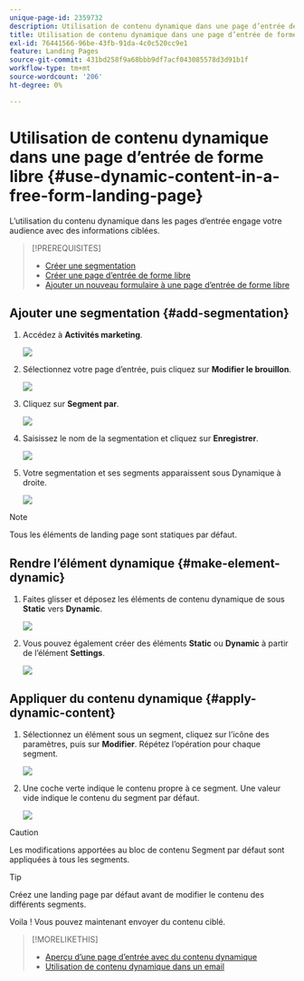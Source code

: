```yaml
---
unique-page-id: 2359732
description: Utilisation de contenu dynamique dans une page d’entrée de forme libre - Documents Marketo - Documentation du produit
title: Utilisation de contenu dynamique dans une page d’entrée de forme libre
exl-id: 76441566-96be-43fb-91da-4c0c520cc9e1
feature: Landing Pages
source-git-commit: 431bd258f9a68bbb9df7acf043085578d3d91b1f
workflow-type: tm+mt
source-wordcount: '206'
ht-degree: 0%

---
```


# Utilisation de contenu dynamique dans une page d’entrée de forme libre {#use-dynamic-content-in-a-free-form-landing-page}

L’utilisation du contenu dynamique dans les pages d’entrée engage votre audience avec des informations ciblées.

>[!PREREQUISITES]
>
>* [Créer une segmentation](/help/marketo/product-docs/personalization/segmentation-and-snippets/segmentation/create-a-segmentation.md)
>* [Créer une page d’entrée de forme libre](/help/marketo/product-docs/demand-generation/landing-pages/free-form-landing-pages/create-a-free-form-landing-page.md)
>* [Ajouter un nouveau formulaire à une page d’entrée de forme libre](/help/marketo/product-docs/demand-generation/landing-pages/free-form-landing-pages/add-a-new-form-to-a-free-form-landing-page.md)

## Ajouter une segmentation {#add-segmentation}

1. Accédez à **Activités marketing**.

   ![](assets/login-marketing-activities-2.png)

1. Sélectionnez votre page d’entrée, puis cliquez sur **Modifier le brouillon**.

   ![](assets/landingpageeditdraft-1.jpg)

1. Cliquez sur **Segment par**.

   ![](assets/image2014-9-17-12-3a8-3a46.png)

1. Saisissez le nom de la segmentation et cliquez sur **Enregistrer**.

   ![](assets/image2014-9-17-12-3a8-3a53.png)

1. Votre segmentation et ses segments apparaissent sous Dynamique à droite.

   ![](assets/image2014-9-17-12-3a9-3a3.png)

>[!NOTE]
>
>Tous les éléments de landing page sont statiques par défaut.

## Rendre l’élément dynamique {#make-element-dynamic}

1. Faites glisser et déposez les éléments de contenu dynamique de sous **Static** vers **Dynamic**.

   ![](assets/image2014-9-17-12-3a10-3a8.png)

1. Vous pouvez également créer des éléments **Static** ou **Dynamic** à partir de l’élément **Settings**.

   ![](assets/image2014-9-17-12-3a10-3a14.png)

## Appliquer du contenu dynamique {#apply-dynamic-content}

1. Sélectionnez un élément sous un segment, cliquez sur l’icône des paramètres, puis sur **Modifier**. Répétez l’opération pour chaque segment.

   ![](assets/image2014-9-17-12-3a11-3a43.png)

1. Une coche verte indique le contenu propre à ce segment. Une valeur vide indique le contenu du segment par défaut.

   ![](assets/image2014-9-17-12-3a12-3a52.png)

>[!CAUTION]
>
>Les modifications apportées au bloc de contenu Segment par défaut sont appliquées à tous les segments.

>[!TIP]
>
>Créez une landing page par défaut avant de modifier le contenu des différents segments.

Voila ! Vous pouvez maintenant envoyer du contenu ciblé.

>[!MORELIKETHIS]
>
>* [Aperçu d’une page d’entrée avec du contenu dynamique](/help/marketo/product-docs/demand-generation/landing-pages/landing-page-actions/preview-a-landing-page-with-dynamic-content.md)
>* [Utilisation de contenu dynamique dans un email](/help/marketo/product-docs/email-marketing/general/functions-in-the-editor/using-dynamic-content-in-an-email.md)

